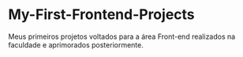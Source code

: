 # My-First-Frontend-Projects
Meus primeiros projetos voltados para a área Front-end realizados na faculdade e aprimorados posteriormente.
